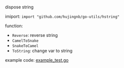 dispose string

imiport: `import "github.com/hujingnb/go-utils/hstring"`

function: 

* `Reverse`: reverse string
* `CamelToSnake`
* `SnakeToCamel`
* `ToString`: change var to string

example code: [example_test.go](./example_test.go)
